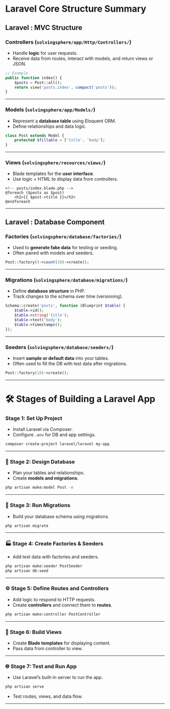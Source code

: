 # Laravel Core Structure Summary
## Laravel : MVC Structure

### **Controllers** (`solvingsphere/app/Http/Controllers/`)
* Handle **logic** for user requests.
* Receive data from routes, interact with models, and return views or JSON.
```php
// Example
public function index() {
    $posts = Post::all();
    return view('posts.index', compact('posts'));
}
```
---

### **Models** (`solvingsphere/app/Models/`)
* Represent a **database table** using Eloquent ORM.
* Define relationships and data logic.
```php
class Post extends Model {
    protected $fillable = ['title', 'body'];
}
```
---

### **Views** (`solvingsphere/resources/views/`)
* Blade templates for the **user interface**.
* Use logic + HTML to display data from controllers.
```blade
<!-- posts/index.blade.php -->
@foreach ($posts as $post)
    <h2>{{ $post->title }}</h2>
@endforeach
```
---

## Laravel : Database Component
### **Factories** (`solvingsphere/database/factories/`)
* Used to **generate fake data** for testing or seeding.
* Often paired with models and seeders.
```php
Post::factory()->count(10)->create();
```
---

### **Migrations** (`solvingsphere/database/migrations/`)
* Define **database structure** in PHP.
* Track changes to the schema over time (versioning).
```php
Schema::create('posts', function (Blueprint $table) {
    $table->id();
    $table->string('title');
    $table->text('body');
    $table->timestamps();
});
```
---

### **Seeders** (`solvingsphere/database/seeders/`)
* Insert **sample or default data** into your tables.
* Often used to fill the DB with test data after migrations.
```php
Post::factory(10)->create();
```
---



# 🛠️ Stages of Building a Laravel App

### Stage 1: **Set Up Project**
* Install Laravel via Composer.
* Configure `.env` for DB and app settings.
```bash
composer create-project laravel/laravel my-app
```
---

### 🧱 Stage 2: **Design Database**
* Plan your tables and relationships.
* Create **models and migrations**.
```bash
php artisan make:model Post -m
```
---

### 📂 Stage 3: **Run Migrations**
* Build your database schema using migrations.
```bash
php artisan migrate
```
---

### 🏭 Stage 4: **Create Factories & Seeders**
* Add test data with factories and seeders.
```bash
php artisan make:seeder PostSeeder
php artisan db:seed
```
---

### ⚙️ Stage 5: **Define Routes and Controllers**
* Add logic to respond to HTTP requests.
* Create **controllers** and connect them to **routes**.
```bash
php artisan make:controller PostController
```
---

### 🧠 Stage 6: **Build Views**
* Create **Blade templates** for displaying content.
* Pass data from controller to view.
---

### 🌐 Stage 7: **Test and Run App**
* Use Laravel’s built-in server to run the app.
```bash
php artisan serve
```
* Test routes, views, and data flow.
---
